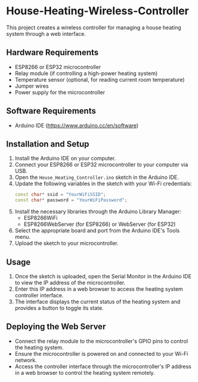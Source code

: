 # House-Heating-Wireless-Controller
This project creates a wireless controller for managing a house heating system through a web interface.

## Hardware Requirements
- ESP8266 or ESP32 microcontroller
- Relay module (if controlling a high-power heating system)
- Temperature sensor (optional, for reading current room temperature)
- Jumper wires
- Power supply for the microcontroller

## Software Requirements
- Arduino IDE (https://www.arduino.cc/en/software)

## Installation and Setup
1. Install the Arduino IDE on your computer.
2. Connect your ESP8266 or ESP32 microcontroller to your computer via USB.
3. Open the `House_Heating_Controller.ino` sketch in the Arduino IDE.
4. Update the following variables in the sketch with your Wi-Fi credentials:
    ```cpp
    const char* ssid = "YourWiFiSSID";
    const char* password = "YourWiFiPassword";
    ```
5. Install the necessary libraries through the Arduino Library Manager:
   - ESP8266WiFi
   - ESP8266WebServer (for ESP8266) or WebServer (for ESP32)
6. Select the appropriate board and port from the Arduino IDE's Tools menu.
7. Upload the sketch to your microcontroller.


## Usage
1. Once the sketch is uploaded, open the Serial Monitor in the Arduino IDE to view the IP address of the microcontroller.
2. Enter this IP address in a web browser to access the heating system controller interface.
3. The interface displays the current status of the heating system and provides a button to toggle its state.

## Deploying the Web Server
- Connect the relay module to the microcontroller's GPIO pins to control the heating system.
- Ensure the microcontroller is powered on and connected to your Wi-Fi network.
- Access the controller interface through the microcontroller's IP address in a web browser to control the heating system remotely.
